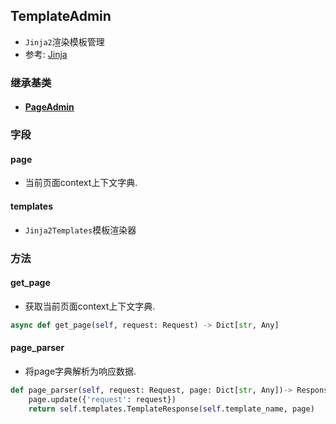 ## TemplateAdmin

- `Jinja2`渲染模板管理
- 参考: [Jinja](https://jinja.palletsprojects.com/)

### 继承基类

- #### [PageAdmin](../PageAdmin)

### 字段

#### page

- 当前页面context上下文字典.

#### templates

- `Jinja2Templates`模板渲染器

### 方法

#### get_page

- 获取当前页面context上下文字典.

```python
async def get_page(self, request: Request) -> Dict[str, Any]
```

#### page_parser

- 将page字典解析为响应数据.

```python
def page_parser(self, request: Request, page: Dict[str, Any])-> Response:
    page.update({'request': request})
    return self.templates.TemplateResponse(self.template_name, page)
```

 